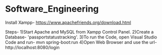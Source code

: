 # Software_Engineering
Install Xampp- https://www.apachefriends.org/download.html

Steps-
1)Start Apache and MySQL from Xampp Control Panel.
2)Create a Database- 'passportstatustracking'.
3)To run the Code, open Visual Studio Code and run- mvn spring-boot:run
4)Open Web Browser and use the url- http://localhost:8080/login 
